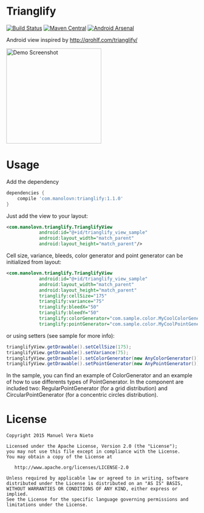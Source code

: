 # Trianglify
[![Build Status](https://travis-ci.org/manolovn/trianglify.svg?branch=master)](https://travis-ci.org/manolovn/trianglify)
[![Maven Central](https://img.shields.io/maven-central/v/com.manolovn/trianglify.svg)](https://maven-badges.herokuapp.com/maven-central/com.manolovn/trianglify)
[![Android Arsenal](https://img.shields.io/badge/Android%20Arsenal-Trianglify-brightgreen.svg?style=flat)](http://android-arsenal.com/details/1/3014)

Android view inspired by http://qrohlf.com/trianglify/ 

<img src="./art/001.png " alt="Demo Screenshot" width="250" />

# Usage

Add the dependency

```groovy
dependencies {
    compile 'com.manolovn:trianglify:1.1.0'
}
```

Just add the view to your layout:

```xml
<com.manolovn.trianglify.TrianglifyView
            android:id="@+id/trianglify_view_sample"
            android:layout_width="match_parent"
            android:layout_height="match_parent"/>
```

Cell size, variance, bleeds, color generator and point generator can be initialized from layout:

```xml
<com.manolovn.trianglify.TrianglifyView
            android:id="@+id/trianglify_view_sample"
            android:layout_width="match_parent"
            android:layout_height="match_parent"
            trianglify:cellSize="175"
            trianglify:variance="75"
            trianglify:bleedX="50"
            trianglify:bleedY="50"
            trianglify:colorGenerator="com.sample.color.MyCoolColorGenerator"
            trianglify:pointGenerator="com.sample.color.MyCoolPointGenerator"/>
```

or using setters (see sample for more info):

```java
trianglifyView.getDrawable().setCellSize(175);
trianglifyView.getDrawable().setVariance(75);
trianglifyView.getDrawable().setColorGenerator(new AnyColorGenerator());
trianglifyView.getDrawable().setPointGenerator(new AnyPointGenerator());
```

In the sample, you can find an example of ColorGenerator and an example of how to use differents types of PointGenerator. In the component are included two: RegularPointGenerator (for a grid distribution) and CircularPointGenerator (for a concentric circles distribution).

# License

    Copyright 2015 Manuel Vera Nieto

    Licensed under the Apache License, Version 2.0 (the "License");
    you may not use this file except in compliance with the License.
    You may obtain a copy of the License at

       http://www.apache.org/licenses/LICENSE-2.0

    Unless required by applicable law or agreed to in writing, software
    distributed under the License is distributed on an "AS IS" BASIS,
    WITHOUT WARRANTIES OR CONDITIONS OF ANY KIND, either express or implied.
    See the License for the specific language governing permissions and
    limitations under the License.
